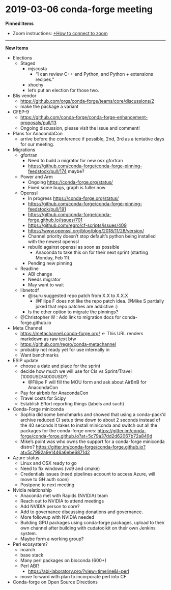 # 2019-03-06 conda-forge meeting

**Pinned Items**

- Zoom instructions: [+How to connect to zoom](https://paper.dropbox.com/doc/How-to-connect-to-zoom-odl94oveHyiRv6UqTtZE5)

---

**New items**

- Elections
  - Staged
    - mjscosta
      - “I can review C++ and Python, and Python + extensions recipes.”
    - xhochy
    - let’s put an election for those two.
- Blis vendor
  - https://github.com/orgs/conda-forge/teams/core/discussions/2
  - make the package a variant
- CFEP-9
  - https://github.com/conda-forge/conda-forge-enhancement-proposals/pull/13
  - Ongoing discussion, please visit the issue and comment!
- Plans for AnacondaCon
  - arrive before the conference if possible, 2nd, 3rd as a tentative days for our meeting.
- Migrations
  - gfortran
    - Need to build a migrator for new osx gfortran
    - https://github.com/conda-forge/conda-forge-pinning-feedstock/pull/174 maybe?
  - Power and Arm
    - Ongoing https://conda-forge.org/status/
    - Fixed some bugs, graph is fuller now
  - Openssl
    - In progress https://conda-forge.org/status/
    - https://github.com/conda-forge/conda-forge-pinning-feedstock/pull/191
    - https://github.com/conda-forge/conda-forge.github.io/issues/701
    - https://github.com/regro/cf-scripts/issues/409
    - https://www.openssl.org/blog/blog/2018/11/28/version/
    - Channel priority doesn’t stop default’s python being installed with the newest openssl
    - rebuild against openssl as soon as possible
      - Anaconda to take this on for their next sprint (starting Monday, Feb 11).
    - Pending new pinning
  - Readline
    - ABI change
    - Needs migrator
    - May want to wait
  - libnetcdf
    - @isuru suggested repo patch from X.X to X.X.X
      - @Filipe F does not like the repo patch idea. @Mike S partially joked that repo patches are addictive :)
    - Is the other option to migrate the pinnings?
  - @Christopher W : Add link to migration docs for conda-forge.github.io
- Meta Channel
  - https://metachannel.conda-forge.org/ ← This URL renders markdown as raw text btw
  - https://github.com/regro/conda-metachannel
  - probably not ready yet for use internally in
  - Want benchmarks
- ESIP update
  - choose a date and place for the sprint
  - decide how much we will use for CIs vs Sprint/Travel (1000USD/4000USD?)
    - @Filipe F will fill the MOU form and ask about AirBnB for AnacondaCon
  - Pay for airbnb for AnacondaCon
  - Travel costs for Scipy
  - Establish Effort reporting things (labels and such)
- Conda-Forge miniconda
  - Sophia did some benchmarks and showed that using a conda-pack’d archive reduced CI setup time down to about 2 seconds instead of the 40 seconds it takes to install miniconda and switch out all the packages for the conda-forge ones: https://gitter.im/conda-forge/conda-forge.github.io?at=5c79a37dd2d62067b72a849d
  - Mike’s point was who owns the support for a conda-forge miniconda distro? https://gitter.im/conda-forge/conda-forge.github.io?at=5c7992a9e1446a6ebe6871d2
- Azure status
  - Linux and OSX ready to go
  - Need to fix windows (vc9 and cmake)
  - Credentials issues (need pipelines account to access Azure, will move to GH auth soon)
  - Postpone to next meeting
- Nvidia relationship
  - Anaconda met with Rapids (NVIDIA) team
  - Reach out to NVIDIA to attend meetings
  - Add NVIDIA person to core?
  - Add to governance discussing donations and governance.
  - More followup with NVIDIA needed
  - Building GPU packages using conda-forge packages, upload to their own channel after building with cudatoolkit on their own Jenkins system.
  - Maybe form a working group?
- Perl ecosystem?
  - noarch
  - base stack
  - Many perl packages on bioconda (600+)
  - Perl ABI?
    - https://abi-laboratory.pro/?view=timeline&l=perl
  - move forward with plan to incorporate perl into CF
- Conda-forge on Open Source Directions
